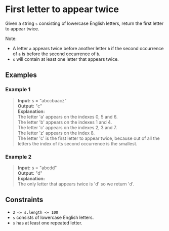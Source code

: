 # First letter to appear twice

Given a string `s` consisting of lowercase English letters, return the first letter to appear twice.

Note:

- A letter `a` appears twice before another letter `b` if the second occurrence of `a` is before the second occurrence of `b`.
- `s` will contain at least one letter that appears twice.
 
## Examples
### Example 1
> **Input:** s = "abccbaacz"  
> **Output:** "c"  
> **Explanation:**  
> The letter 'a' appears on the indexes 0, 5 and 6.  
> The letter 'b' appears on the indexes 1 and 4.  
> The letter 'c' appears on the indexes 2, 3 and 7.  
> The letter 'z' appears on the index 8.  
> The letter 'c' is the first letter to appear twice, because out of all the letters the index of its second occurrence is the smallest.

### Example 2
> **Input:** s = "abcdd"  
> **Output:** "d"  
> **Explanation:**  
> The only letter that appears twice is 'd' so we return 'd'.
 

## Constraints

- `2 <= s.length <= 100`
- `s` consists of lowercase English letters.
- `s` has at least one repeated letter.